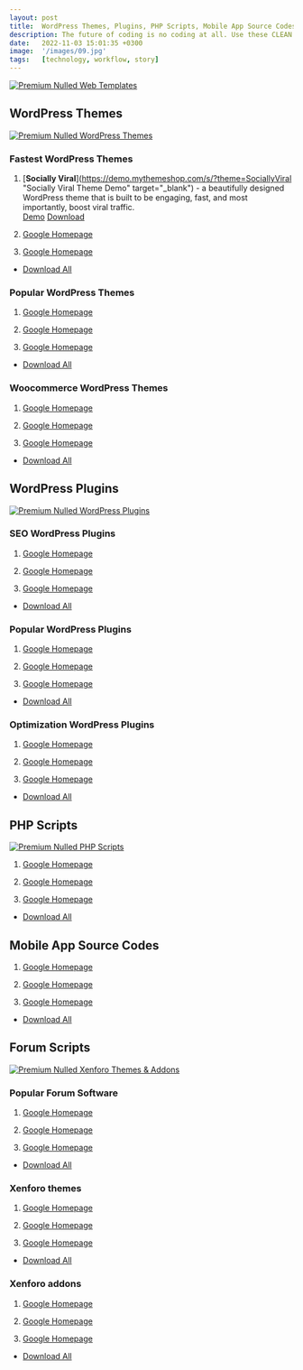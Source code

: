 ```yaml
---
layout: post
title:  WordPress Themes, Plugins, PHP Scripts, Mobile App Source Codes and Forum Software
description: The future of coding is no coding at all. Use these CLEAN and regularly updated templates to develop applications faster, saving time and focusing more energy on other productive work, marketing etc .
date:   2022-11-03 15:01:35 +0300
image:  '/images/09.jpg'
tags:   [technology, workflow, story]
---
```


[![Premium Nulled Web Templates]({{site.baseurl}}/images/07-2.jpg "Nulled WordPress themes, plugins and other scripts")](https://linktofileintopic.com)

## WordPress Themes

[![Premium Nulled WordPress Themes]({{site.baseurl}}/images/07-2.jpg "Nulled WordPress themes free download")](https://linktofileintopic.com)

### Fastest WordPress Themes
1. [**Socially Viral**](https://demo.mythemeshop.com/s/?theme=SociallyViral "Socially Viral Theme Demo" target="_blank") - a beautifully designed WordPress theme that is built to be engaging, fast, and most importantly, boost viral traffic.  
[Demo](https://demo.mythemeshop.com/s/?theme=SociallyViral "Socially Viral Theme Demo")
[Download](https://exe.io "Socially Premium Nulled Theme Download")

2. [Google Homepage](https://www.google.com "Google Homepge")

3. [Google Homepage](https://www.google.com "Google Homepge")

- [Download All](https://www.google.com "Google Homepge")

### Popular WordPress Themes
1. [Google Homepage](https://www.google.com "Google Homepge")

2. [Google Homepage](https://www.google.com "Google Homepge")

3. [Google Homepage](https://www.google.com "Google Homepge")

- [Download All](https://www.google.com "Google Homepge")

### Woocommerce WordPress Themes
1. [Google Homepage](https://www.google.com "Google Homepge")

2. [Google Homepage](https://www.google.com "Google Homepge")

3. [Google Homepage](https://www.google.com "Google Homepge")

- [Download All](https://www.google.com "Google Homepge")

## WordPress Plugins 

[![Premium Nulled WordPress Plugins]({{site.baseurl}}/images/07-2.jpg "Nulled WordPress plugins free download")](https://linktofileintopic.com)

### SEO WordPress Plugins
1. [Google Homepage](https://www.google.com "Google Homepge")

2. [Google Homepage](https://www.google.com "Google Homepge")

3. [Google Homepage](https://www.google.com "Google Homepge")

- [Download All](https://www.google.com "Google Homepge")

### Popular WordPress Plugins
1. [Google Homepage](https://www.google.com "Google Homepge")

2. [Google Homepage](https://www.google.com "Google Homepge")

3. [Google Homepage](https://www.google.com "Google Homepge")

- [Download All](https://www.google.com "Google Homepge")

### Optimization WordPress Plugins
1. [Google Homepage](https://www.google.com "Google Homepge")

2. [Google Homepage](https://www.google.com "Google Homepge")

3. [Google Homepage](https://www.google.com "Google Homepge")

- [Download All](https://www.google.com "Google Homepge")

## PHP Scripts
[![Premium Nulled PHP Scripts]({{site.baseurl}}/images/07-2.jpg "Nulled PHP Scripts free download")](https://linktofileintopic.com)

1. [Google Homepage](https://www.google.com "Google Homepge")

2. [Google Homepage](https://www.google.com "Google Homepge")

3. [Google Homepage](https://www.google.com "Google Homepge")

- [Download All](https://www.google.com "Google Homepge")

## Mobile App Source Codes

1. [Google Homepage](https://www.google.com "Google Homepge")

2. [Google Homepage](https://www.google.com "Google Homepge")

3. [Google Homepage](https://www.google.com "Google Homepge")

- [Download All](https://www.google.com "Google Homepge")

## Forum Scripts

[![Premium Nulled Xenforo Themes & Addons]({{site.baseurl}}/images/07-2.jpg "Nulled Xenforo addons and themes free download")](https://linktofileintopic.com)

### Popular Forum Software
1. [Google Homepage](https://www.google.com "Google Homepge")

2. [Google Homepage](https://www.google.com "Google Homepge")

3. [Google Homepage](https://www.google.com "Google Homepge")

- [Download All](https://www.google.com "Google Homepge")

### Xenforo themes
1. [Google Homepage](https://www.google.com "Google Homepge")

2. [Google Homepage](https://www.google.com "Google Homepge")

3. [Google Homepage](https://www.google.com "Google Homepge")

- [Download All](https://www.google.com "Google Homepge")

### Xenforo addons
1. [Google Homepage](https://www.google.com "Google Homepge")

2. [Google Homepage](https://www.google.com "Google Homepge")

3. [Google Homepage](https://www.google.com "Google Homepge")

- [Download All](https://www.google.com "Google Homepge")

